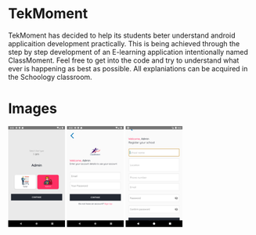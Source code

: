 # TekMoment

TekMoment has decided to help its students beter understand android applicaition development practically. This is being achieved through the step by step development of an E-learning application intentionally named ClassMoment. 
Feel free to get into the code and try to understand what ever is happening as best as possible.
All explaniations can be acquired in the Schoology classroom. 

# Images
<img src="screenshots/one.png" width="23%"> <img src="screenshots/two.png" width="23%">
<img src="screenshots/three.png" width="23%">

